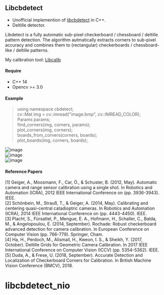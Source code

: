 Libcbdetect
---
- Unofficial implemention of [libcbdetect](http://www.cvlibs.net/software/libcbdetect/) in C++.  
- Deltille detector.  

Libdetect is a fully automatic sub-pixel checkerboard / chessboard / deltille pattern detection. The algorithm autmatically extracts corners to sub-pixel accuracy and combines them to (rectangular) checkerboards / chessboard-like / deltille patterns.  
  
My calibration tool: [Libcalib](https://github.com/ftdlyc/libcalib)
  
#### Require
- C++ 14  
- Opencv >= 3.0  
  
#### Example
> using namespace cbdetect;  
> cv::Mat img = cv::imread("image.bmp", cv::IMREAD_COLOR);  
> Params params;  
> find_corners(img, corners, params);  
> plot_corners(img, corners);  
> boards_from_corners(corners, boards);  
> plot_boards(img, corners, boards);  
  
![image](https://github.com/ftdlyc/libcbdetect/blob/master/example_data/e2_result.png)  
![image](https://github.com/ftdlyc/libcbdetect/blob/master/example_data/e6_result.png)  
![image](https://github.com/ftdlyc/libcbdetect/blob/master/example_data/e7_result.png)  
  
#### Reference Papers
[1] Geiger, A., Moosmann, F., Car, Ö., & Schuster, B. (2012, May). Automatic camera and range sensor calibration using a single shot. In Robotics and Automation (ICRA), 2012 IEEE International Conference on (pp. 3936-3943). IEEE.  
[2] Schönbein, M., Strauß, T., & Geiger, A. (2014, May). Calibrating and centering quasi-central catadioptric cameras. In Robotics and Automation (ICRA), 2014 IEEE International Conference on (pp. 4443-4450). IEEE.  
[3] Placht, S., Fürsattel, P., Mengue, E. A., Hofmann, H., Schaller, C., Balda, M., & Angelopoulou, E. (2014, September). Rochade: Robust checkerboard advanced detection for camera calibration. In European Conference on Computer Vision (pp. 766-779). Springer, Cham.  
[4] Ha, H., Perdoch, M., Alismail, H., Kweon, I. S., & Sheikh, Y. (2017, October). Deltille Grids for Geometric Camera Calibration. In 2017 IEEE International Conference on Computer Vision (ICCV) (pp. 5354-5362). IEEE.  
[5] Duda, A., & Frese, U. (2018, September). Accurate Detection and Localization of Checkerboard Corners for Calibration. In British Machine Vision Conference (BMCV), 2018.  
# libcbdetect_nio
